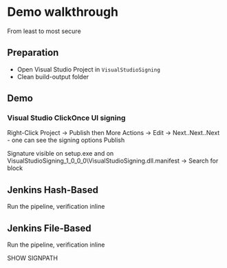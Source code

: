 # Demo walkthrough

From least to most secure

## Preparation

* Open Visual Studio Project in `VisualStudioSigning`
* Clean build-output folder

## Demo

### Visual Studio ClickOnce UI signing

Right-Click Project -> Publish then More Actions -> Edit -> Next..Next..Next - one can see the signing options
Publish

Signature visible on setup.exe and on VisualStudioSigning_1_0_0_0\VisualStudioSigning.dll.manifest -> Search for <Signature> block

## Jenkins Hash-Based

Run the pipeline, verification inline

## Jenkins File-Based

Run the pipeline, verification inline

SHOW SIGNPATH
